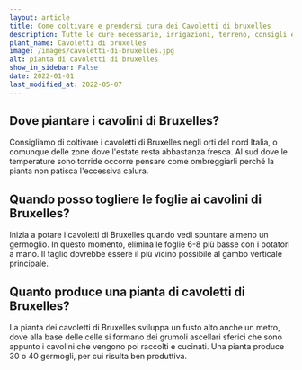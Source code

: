 ```yaml
---
layout: article
title: Come coltivare e prendersi cura dei Cavoletti di bruxelles
description: Tutte le cure necessarie, irrigazioni, terreno, consigli e molto altro sulla coltivazione dei Cavoletti di bruxelles
plant_name: Cavoletti di bruxelles
image: /images/cavoletti-di-bruxelles.jpg
alt: pianta di cavoletti di bruxelles
show_in_sidebar: False
date: 2022-01-01
last_modified_at: 2022-05-07
---
```


## Dove piantare i cavolini di Bruxelles?

 Consigliamo di coltivare i cavoletti di Bruxelles negli orti del nord Italia, o comunque delle zone dove l'estate resta abbastanza fresca. Al sud dove le temperature sono torride occorre pensare come ombreggiarli perché la pianta non patisca l'eccessiva calura.

## Quando posso togliere le foglie ai cavolini di Bruxelles?

Inizia a potare i cavoletti di Bruxelles quando vedi spuntare almeno un germoglio. In questo momento, elimina le foglie 6-8 più basse con i potatori a mano. Il taglio dovrebbe essere il più vicino possibile al gambo verticale principale.

## Quanto produce una pianta di cavoletti di Bruxelles?

La pianta dei cavoletti di Bruxelles sviluppa un fusto alto anche un metro, dove alla base delle celle si formano dei grumoli ascellari sferici che sono appunto i cavolini che vengono poi raccolti e cucinati. Una pianta produce 30 o 40 germogli, per cui risulta ben produttiva.


